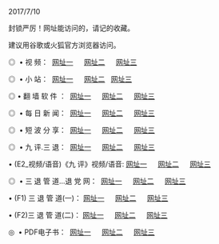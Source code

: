 <p>2017/7/10
<p>封锁严厉！网址能访问的，请记的收藏。
<p>建议用谷歌或火狐官方浏览器访问。
<p>◎   • 视 频： 
<a href="http://po.wgogo.xyz/tv/index.html" target="_blank">网址一</a> 　 
<a href="http://it.stood.pw/9018.html" target="_blank">网址二</a> 　 
<a href="http://n.ios8.us/9449.html" target="_blank">网址三</a></p>
<p>◎ </span>  •  小 站：  
<a href="http://po.wgogo.xyz/go/tv4.html" target="_blank">网址一</a> 　 
<a href="http://it.stood.pw/go/tv2.html" target="_blank">网址二</a>   
<a href="http://n.ios8.us/go/tv6.html" target="_blank">网址三</a></p>
<p>◎  • 翻 墙 软 件 ：  
<a href="http://po.wgogo.xyz/ff/index.html" target="_blank">网址一</a> 　 
<a href="http://it.stood.pw/s/read/a1_nd.html" target="_blank">网址二</a> 　 
<a href="http://n.ios8.us/ff/index.html" target="_blank">网址三</a></p>
<p>◎ </span>  • 每 日 新 闻：  
<a href="http://po.wgogo.xyz/day/index.html" target="_blank">网址一</a> 　 
<a href="http://it.stood.pw/day/" target="_blank">网址二</a> 　 
<a href="http://n.ios8.us/day/index.html" target="_blank">网址三</a></p>
<p>◎ </span>  • 短 波 分 享：  
<a href="http://po.wgogo.xyz/h/index.html" target="_blank">网址一</a> 　 
<a href="http://it.stood.pw/h/" target="_blank">网址二</a> 　 
<a href="http://n.ios8.us/h/index.html" target="_blank">网址三</a></p>
<p>◎   • 九 评.三 退：  
<a href="http://po.wgogo.xyz/t/index.html" target="_blank">网址一</a> 　 
<a href="http://po.wgogo.xyz/v2/index.html" target="_blank">网址二</a> 　 
<a href="http://n.ios8.us/tt/index.html" target="_blank">网址三</a> 　</p>
<p>  • (E2_视频/语音)《九 评》视频/语音: 
<a href="http://po.wgogo.xyz/7738.html" target="_blank">网址一</a> 　 
<a href="http://it.stood.pw/7614.html" target="_blank">网址二</a> 　 
<a href="http://n.ios8.us/7633.html" target="_blank">网址三</a></p>
<p>◎   • 三 退 管 道...退 党 网：  
<a href="http://po.wgogo.xyz/go/td1.html" target="_blank">网址一</a> 　 
<a href="http://it.stood.pw/go/td2.html" target="_blank">网址二</a> 　 
<a href="http://n.ios8.us/go/td3.html" target="_blank">网址三</a></p>
<p>  • (F1) 三 退 管 道(一)： 
<a href="http://po.wgogo.xyz/dd/" target="_blank">网址一</a> 　 
<a href="http://it.stood.pw/s/read/a1_tdx.html" target="_blank">网址二</a> 　 
<a href="http://n.ios8.us/dd/" target="_blank">网址三</a></p>
<p>  • (F2)三 退 管 道(二)： 
<a href="http://po.wgogo.xyz/d/" target="_blank">网址一</a> 　 
<a href="http://it.stood.pw/d/" target="_blank">网址二</a> 　 
<a href="http://n.ios8.us/d/" target="_blank">网址三</a></p>
<p>◎   • PDF电子书：  
<a href="http://po.wgogo.xyz/p/" target="_blank">网址一</a> 　 
<a href="http://it.stood.pw/p/" target="_blank">网址二</a> 　 
<a href="http://n.ios8.us/p/" target="_blank">网址三</a></p>
